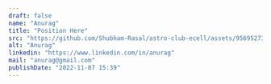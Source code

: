 ```yaml
---
draft: false
name: "Anurag"
title: "Position Here"
src: "https://github.com/Shubham-Rasal/astro-club-ecell/assets/95695273/d9532765-3784-4555-b338-e57642bd9d9b"
alt: "Anurag"
linkedin: "https://www.linkedin.com/in/anurag"
mail: "anurag@gmail.com"
publishDate: "2022-11-07 15:39"
---
```

